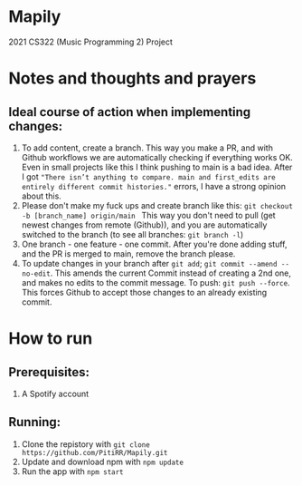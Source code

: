 # Mapily
2021 CS322 (Music Programming 2) Project
# Notes and thoughts and prayers
## Ideal course of action when implementing changes:
1. To add content, create a branch. This way you make a PR, and with Github workflows we are automatically checking if everything works OK. Even in small projects like this I think pushing to main is a bad idea. After I got 
	```"There isn’t anything to compare. main and first_edits are entirely different commit histories."``` errors, I have a strong opinion about this.
2. Please don't make my fuck ups and create branch like this:
	```git checkout -b [branch_name] origin/main ```
This way you don't need to pull (get newest changes from remote (Github)), and you are automatically switched to the branch (to see all branches: ```git branch -l```)
3. One branch - one feature - one commit. After you're done adding stuff, and the PR is merged to main, remove the branch please.
4. To update changes in your branch after ```git add```; ```git commit --amend --no-edit```. This amends the current Commit instead of creating a 2nd one, and makes no edits to the commit message. To push: ```git push --force```. This forces Github to accept those changes to an already existing commit. 
# How to run
## Prerequisites:
1. A Spotify account
## Running:
1. Clone the repistory with ```git clone https://github.com/PitiRR/Mapily.git```
2. Update and download npm with ```npm update```
3. Run the app with ```npm start```
